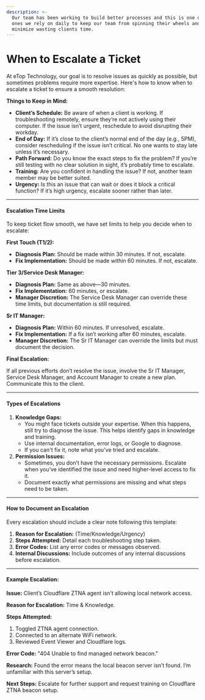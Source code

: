 ```yaml
---
description: >-
  Our team has been working to build better processes and this is one of the big
  ones we rely on daily to keep our team from spinning their wheels and to
  minimize wasting clients time.
---
```


# When to Escalate a Ticket

At eTop Technology, our goal is to resolve issues as quickly as possible, but sometimes problems require more expertise. Here's how to know when to escalate a ticket to ensure a smooth resolution:

**Things to Keep in Mind:**

* **Client’s Schedule:** Be aware of when a client is working. If troubleshooting remotely, ensure they’re not actively using their computer. If the issue isn’t urgent, reschedule to avoid disrupting their workday.
* **End of Day:** If it’s close to the client’s normal end of the day (e.g., 5PM), consider rescheduling if the issue isn’t critical. No one wants to stay late unless it’s necessary.
* **Path Forward:** Do you know the exact steps to fix the problem? If you’re still testing with no clear solution in sight, it’s probably time to escalate.
* **Training:** Are you confident in handling the issue? If not, another team member may be better suited.
* **Urgency:** Is this an issue that can wait or does it block a critical function? If it’s high urgency, escalate sooner rather than later.

***

#### **Escalation Time Limits**

To keep ticket flow smooth, we have set limits to help you decide when to escalate:

**First Touch (T1/2):**

* **Diagnosis Plan:** Should be made within 30 minutes. If not, escalate.
* **Fix Implementation:** Should be made within 60 minutes. If not, escalate.

**Tier 3/Service Desk Manager:**

* **Diagnosis Plan:** Same as above—30 minutes.
* **Fix Implementation:** 60 minutes, or escalate.
* **Manager Discretion:** The Service Desk Manager can override these time limits, but documentation is still required.

**Sr IT Manager:**

* **Diagnosis Plan:** Within 60 minutes. If unresolved, escalate.
* **Fix Implementation:** If a fix isn’t working after 60 minutes, escalate.
* **Manager Discretion:** The Sr IT Manager can override the limits but must document the decision.

**Final Escalation:**

If all previous efforts don’t resolve the issue, involve the Sr IT Manager, Service Desk Manager, and Account Manager to create a new plan. Communicate this to the client.

***

#### **Types of Escalations**

1. **Knowledge Gaps:**
   * You might face tickets outside your expertise. When this happens, still try to diagnose the issue. This helps identify gaps in knowledge and training.
   * Use internal documentation, error logs, or Google to diagnose.
   * If you can't fix it, note what you've tried and escalate.
2. **Permission Issues:**
   * Sometimes, you don’t have the necessary permissions. Escalate when you’ve identified the issue and need higher-level access to fix it.
   * Document exactly what permissions are missing and what steps need to be taken.

***

#### **How to Document an Escalation**

Every escalation should include a clear note following this template:

1. **Reason for Escalation:** (Time/Knowledge/Urgency)
2. **Steps Attempted:** Detail each troubleshooting step taken.
3. **Error Codes:** List any error codes or messages observed.
4. **Internal Discussions:** Include outcomes of any internal discussions before escalation.

***

#### **Example Escalation:**

**Issue:** Client’s Cloudflare ZTNA agent isn’t allowing local network access.

**Reason for Escalation:** Time & Knowledge.

**Steps Attempted:**

1. Toggled ZTNA agent connection.
2. Connected to an alternate WiFi network.
3. Reviewed Event Viewer and Cloudflare logs.

**Error Code:** "404 Unable to find managed network beacon."

**Research:** Found the error means the local beacon server isn’t found. I’m unfamiliar with this server’s setup.

**Next Steps:** Escalate for further support and request training on Cloudflare ZTNA beacon setup.
